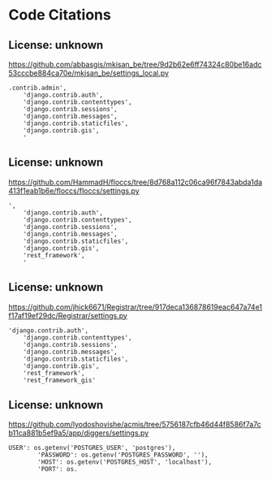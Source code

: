 # Code Citations

## License: unknown
https://github.com/abbasgis/mkisan_be/tree/9d2b62e6ff74324c80be16adc53cccbe884ca70e/mkisan_be/settings_local.py

```
.contrib.admin',
    'django.contrib.auth',
    'django.contrib.contenttypes',
    'django.contrib.sessions',
    'django.contrib.messages',
    'django.contrib.staticfiles',
    'django.contrib.gis',
    '
```


## License: unknown
https://github.com/HammadH/floccs/tree/8d768a112c06ca96f7843abda1da413f1eab1b6e/floccs/floccs/settings.py

```
',
    'django.contrib.auth',
    'django.contrib.contenttypes',
    'django.contrib.sessions',
    'django.contrib.messages',
    'django.contrib.staticfiles',
    'django.contrib.gis',
    'rest_framework',
    '
```


## License: unknown
https://github.com/jhick6671/Registrar/tree/917deca136878619eac647a74e1f17af19ef29dc/Registrar/settings.py

```
'django.contrib.auth',
    'django.contrib.contenttypes',
    'django.contrib.sessions',
    'django.contrib.messages',
    'django.contrib.staticfiles',
    'django.contrib.gis',
    'rest_framework',
    'rest_framework_gis'
```


## License: unknown
https://github.com/lyodoshovishe/acmis/tree/5756187cfb46d44f8586f7a7cb11ca881b5ef9a5/app/diggers/settings.py

```
USER': os.getenv('POSTGRES_USER', 'postgres'),
        'PASSWORD': os.getenv('POSTGRES_PASSWORD', ''),
        'HOST': os.getenv('POSTGRES_HOST', 'localhost'),
        'PORT': os.
```

